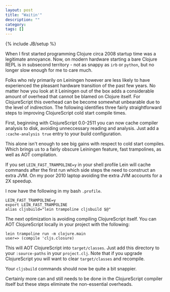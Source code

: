```yaml
---
layout: post
title: "Waitin'"
description: ""
category: 
tags: []
---
```

{% include JB/setup %}

When I first started programming Clojure circa 2008 startup time
was a legitimate annoyance. Now, on modern hardware starting a bare
Clojure REPL is in subsecond territory - not as snappy as `irb` or
`python`, but no longer slow enough for me to care much.

Folks who rely primarily on Leiningen however are less likely to have
experienced the pleasant hardware transition of the past few years. No
matter how you look at it Leiningen out of the box adds a considerable
amount of overhead that cannot be blamed on Clojure itself. For
ClojureScript this overhead can be become somewhat unbearable due to
the level of indirection. The following identifies three fairly
straightforward steps to improving ClojureScript cold start compile
times.

First, beginning with ClojureScript 0.0-2511 you can now cache compiler
analysis to disk, avoiding unneccessary reading and analysis. Just add
a `:cache-analysis true` entry to your build configuration.

This alone isn't enough to see big gains with respect to cold start
compiles. Which brings us to a fairly obscure Leiningen feature, fast
trampolines, as well as AOT compilation.

If you set `LEIN_FAST_TRAMPOLINE=y` in your shell profile Lein
will cache commands after the first run which side steps the need
to construct an extra JVM. On my poor 2010 laptop avoiding the
extra JVM accounts for a 2X speedup.

I now have the following in my bash `.profile`.

```
LEIN_FAST_TRAMPOLINE=y
export LEIN_FAST_TRAMPOLINE
alias cljsbuild="lein trampoline cljsbuild $@"
```

The next optimization is avoiding compiling ClojureScript itself.
You can AOT ClojureScript locally in your project with the
following:

```
lein trampoline run -m clojure.main
user=> (compile 'cljs.closure)
```

This will AOT ClojureScript into `target/classes`. Just add this
directory to your `:source-paths` in your `project.clj`. Note
that if you upgrade ClojureScript you will want to clear
`target/classes` and recompile.

Your `cljsbuild` commands should now be quite a bit snappier.

Certainly more can and still needs to be done in the ClojureScript
compiler itself but these steps eliminate the non-essential overheads.

